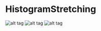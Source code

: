 # HistogramStretching
![alt tag](https://github.com/sk-day/HistogramStretching/tree/master/SS/exposed.png)
![alt tag](https://github.com/sk-day/HistogramStretching/tree/master/SS/overexposed.png)
![alt tag](https://github.com/sk-day/HistogramStretching/tree/master/SS/underexposed.png)
